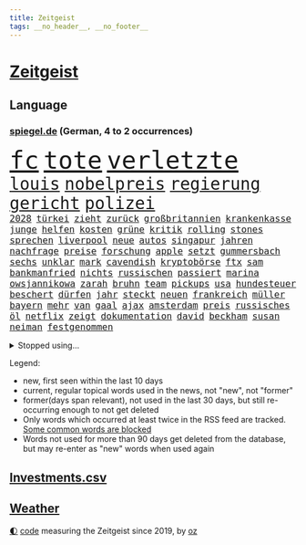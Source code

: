 ```yaml
---
title: Zeitgeist
tags: __no_header__, __no_footer__
---
```


# [Zeitgeist](https://oliz.io/zeitgeist/)

## Language

<h3><a href="https://www.spiegel.de" target="_blank">spiegel.de</a> (German, 4 to 2 occurrences)</h3>
<p style="font-family:monospace">
<span style="font-size:32pt"><a href="news_links.html#fc" class="current">fc</a></span>
<span style="font-size:32pt"><a href="news_links.html#tote" class="current">tote</a></span>
<span style="font-size:32pt"><a href="news_links.html#verletzte" class="current">verletzte</a></span>
<br>
<span style="font-size:22pt"><a href="news_links.html#louis" class="current">louis</a></span>
<span style="font-size:22pt"><a href="news_links.html#nobelpreis" class="current">nobelpreis</a></span>
<span style="font-size:22pt"><a href="news_links.html#regierung" class="current">regierung</a></span>
<span style="font-size:22pt"><a href="news_links.html#gericht" class="current">gericht</a></span>
<span style="font-size:22pt"><a href="news_links.html#polizei" class="current">polizei</a></span>
<br>
<span style="font-size:12pt"><a href="news_links.html#2028" class="current">2028</a></span>
<span style="font-size:12pt"><a href="news_links.html#türkei" class="current">türkei</a></span>
<span style="font-size:12pt"><a href="news_links.html#zieht" class="current">zieht</a></span>
<span style="font-size:12pt"><a href="news_links.html#zurück" class="current">zurück</a></span>
<span style="font-size:12pt"><a href="news_links.html#großbritannien" class="current">großbritannien</a></span>
<span style="font-size:12pt"><a href="news_links.html#krankenkasse" class="current">krankenkasse</a></span>
<span style="font-size:12pt"><a href="news_links.html#junge" class="current">junge</a></span>
<span style="font-size:12pt"><a href="news_links.html#helfen" class="current">helfen</a></span>
<span style="font-size:12pt"><a href="news_links.html#kosten" class="current">kosten</a></span>
<span style="font-size:12pt"><a href="news_links.html#grüne" class="current">grüne</a></span>
<span style="font-size:12pt"><a href="news_links.html#kritik" class="current">kritik</a></span>
<span style="font-size:12pt"><a href="news_links.html#rolling" class="current">rolling</a></span>
<span style="font-size:12pt"><a href="news_links.html#stones" class="current">stones</a></span>
<span style="font-size:12pt"><a href="news_links.html#sprechen" class="current">sprechen</a></span>
<span style="font-size:12pt"><a href="news_links.html#liverpool" class="current">liverpool</a></span>
<span style="font-size:12pt"><a href="news_links.html#neue" class="current">neue</a></span>
<span style="font-size:12pt"><a href="news_links.html#autos" class="current">autos</a></span>
<span style="font-size:12pt"><a href="news_links.html#singapur" class="current">singapur</a></span>
<span style="font-size:12pt"><a href="news_links.html#jahren" class="current">jahren</a></span>
<span style="font-size:12pt"><a href="news_links.html#nachfrage" class="current">nachfrage</a></span>
<span style="font-size:12pt"><a href="news_links.html#preise" class="current">preise</a></span>
<span style="font-size:12pt"><a href="news_links.html#forschung" class="current">forschung</a></span>
<span style="font-size:12pt"><a href="news_links.html#apple" class="current">apple</a></span>
<span style="font-size:12pt"><a href="news_links.html#setzt" class="current">setzt</a></span>
<span style="font-size:12pt"><a href="news_links.html#gummersbach" class="new">gummersbach</a></span>
<span style="font-size:12pt"><a href="news_links.html#sechs" class="current">sechs</a></span>
<span style="font-size:12pt"><a href="news_links.html#unklar" class="current">unklar</a></span>
<span style="font-size:12pt"><a href="news_links.html#mark" class="current">mark</a></span>
<span style="font-size:12pt"><a href="news_links.html#cavendish" class="current">cavendish</a></span>
<span style="font-size:12pt"><a href="news_links.html#kryptobörse" class="new">kryptobörse</a></span>
<span style="font-size:12pt"><a href="news_links.html#ftx" class="new">ftx</a></span>
<span style="font-size:12pt"><a href="news_links.html#sam" class="current">sam</a></span>
<span style="font-size:12pt"><a href="news_links.html#bankmanfried" class="current">bankmanfried</a></span>
<span style="font-size:12pt"><a href="news_links.html#nichts" class="current">nichts</a></span>
<span style="font-size:12pt"><a href="news_links.html#russischen" class="current">russischen</a></span>
<span style="font-size:12pt"><a href="news_links.html#passiert" class="current">passiert</a></span>
<span style="font-size:12pt"><a href="news_links.html#marina" class="current">marina</a></span>
<span style="font-size:12pt"><a href="news_links.html#owsjannikowa" class="new">owsjannikowa</a></span>
<span style="font-size:12pt"><a href="news_links.html#zarah" class="new">zarah</a></span>
<span style="font-size:12pt"><a href="news_links.html#bruhn" class="new">bruhn</a></span>
<span style="font-size:12pt"><a href="news_links.html#team" class="current">team</a></span>
<span style="font-size:12pt"><a href="news_links.html#pickups" class="new">pickups</a></span>
<span style="font-size:12pt"><a href="news_links.html#usa" class="current">usa</a></span>
<span style="font-size:12pt"><a href="news_links.html#hundesteuer" class="new">hundesteuer</a></span>
<span style="font-size:12pt"><a href="news_links.html#beschert" class="current">beschert</a></span>
<span style="font-size:12pt"><a href="news_links.html#dürfen" class="current">dürfen</a></span>
<span style="font-size:12pt"><a href="news_links.html#jahr" class="current">jahr</a></span>
<span style="font-size:12pt"><a href="news_links.html#steckt" class="current">steckt</a></span>
<span style="font-size:12pt"><a href="news_links.html#neuen" class="current">neuen</a></span>
<span style="font-size:12pt"><a href="news_links.html#frankreich" class="current">frankreich</a></span>
<span style="font-size:12pt"><a href="news_links.html#müller" class="current">müller</a></span>
<span style="font-size:12pt"><a href="news_links.html#bayern" class="current">bayern</a></span>
<span style="font-size:12pt"><a href="news_links.html#mehr" class="current">mehr</a></span>
<span style="font-size:12pt"><a href="news_links.html#van" class="current">van</a></span>
<span style="font-size:12pt"><a href="news_links.html#gaal" class="current">gaal</a></span>
<span style="font-size:12pt"><a href="news_links.html#ajax" class="current">ajax</a></span>
<span style="font-size:12pt"><a href="news_links.html#amsterdam" class="current">amsterdam</a></span>
<span style="font-size:12pt"><a href="news_links.html#preis" class="current">preis</a></span>
<span style="font-size:12pt"><a href="news_links.html#russisches" class="current">russisches</a></span>
<span style="font-size:12pt"><a href="news_links.html#öl" class="current">öl</a></span>
<span style="font-size:12pt"><a href="news_links.html#netflix" class="current">netflix</a></span>
<span style="font-size:12pt"><a href="news_links.html#zeigt" class="current">zeigt</a></span>
<span style="font-size:12pt"><a href="news_links.html#dokumentation" class="current">dokumentation</a></span>
<span style="font-size:12pt"><a href="news_links.html#david" class="current">david</a></span>
<span style="font-size:12pt"><a href="news_links.html#beckham" class="new">beckham</a></span>
<span style="font-size:12pt"><a href="news_links.html#susan" class="new">susan</a></span>
<span style="font-size:12pt"><a href="news_links.html#neiman" class="new">neiman</a></span>
<span style="font-size:12pt"><a href="news_links.html#festgenommen" class="current">festgenommen</a></span>
</p>
<details>
<summary>Stopped using...</summary>
<p class="former" style="font-size:12pt">
gegenseitig(1078) kurzfristig(1077) umgehen(1077) evakuiert(1076) klimawandels(1076) leichter(1076) ausschreitungen(1075) ifoinstitut(1075) versorgt(1075) and(1073) behandlung(1073) gezogen(1073) monatelang(1073) steigenden(1073) stolz(1073) verschärfen(1073) williams(1073) zurzeit(1073) ard(1072) befindet(1072) christine(1072) ehefrau(1072) flammen(1072) pakistan(1072) richterin(1072) scheidet(1072) schicksal(1072) trumps(1072) wales(1072) ans(1071) erholung(1071) fbi(1071) feierte(1071) geändert(1071) unabhängigkeit(1071) welle(1071) aufstieg(1070) außen(1070) egal(1070) erklärte(1070) guter(1070) is(1070) starken(1070) aufruf(1069) briten(1069) hören(1069) löste(1069) schwarzen(1069) vereinigten(1069) binnen(1068) israelischen(1068) weißen(1068) zugleich(1068) bruder(1067) hinterlassen(1067) hubschrauber(1067) klubs(1067) schritte(1067) sekunden(1067) verlust(1067) beraten(1066) landen(1066) moderne(1066) orbán(1066) siegte(1066) ungarns(1066) veranstalter(1066) freut(1065) geklärt(1065) investitionen(1065) quartal(1065) verfügung(1065) öfter(1065) feuerwehrleute(1064) längere(1064) schottland(1064) trainieren(1064) anwälte(1063) freilassung(1063) nord(1063) ökonom(1063) israels(1062) regiert(1062) texas(1062) anthony(1061) bedeutung(1060) langfristig(1060) null(1060) angeklagten(1059) entsetzen(1059) fit(1059) heil(1059) hubertus(1059) berühmten(1058) erlebte(1058) haaland(1058) lkw(1058) patient(1058) freunde(1057) bürgermeisterin(1056) königin(1056) küstenwache(1056) schuss(1056) anhänger(1055) gefangene(1055) studien(1055) genauso(1054) rettete(1054) tragödie(1054) gewinn(1053) betont(1052) erschießt(1052) hunger(1052) bundesgerichtshof(1051) dar(1051) zurückgegangen(1050) wind(1048) kokain(1046) wusste(1044) hoffnungen(1043) gesichert(1042) klimaziele(1042) kräfte(1039) abgeschlossen(1037) bangen(1033) zeigten(1033) finanzielle(1031) erfolgreichen(1028) kanadas(1028) armen(1024) ursprünglich(1023) erhebliche(1020) größe(1007) mängel(1007) last(1001) cent(968) bekannter(950) vormarsch(944) wolken(932) autobahnen(930) medaille(926) vehement(887) werte(882) airline(881) lediglich(850) waldbrände(848) flohen(833) drohenden(814) seither(812) inflationsrate(810) kümmern(805) zwingen(798) verbunden(797) norwegische(796) landsleute(775) japans(765) highlights(760) jahrzehnt(758) rückgabe(753) moderner(746) zorn(737) nachmittag(735) gemeinschaft(734) hawaii(731) entlasten(724) vorfeld(721) millionenhöhe(717) spiegelkorrespondent(717) 15000(710) rwe(704) jährlich(699) zentralen(699) bahnen(694) kälte(692) hals(684) schülerin(675) geringer(663) energiekonzern(653) öffentlichrechtlichen(640) frühe(638) rasch(638) getreten(617) ring(617) sankt(609) geplatzt(607) großbrand(606) wettkampf(603) royal(596) bestand(595) pekings(594) herausgefunden(591) verantwortlichen(585) fehlverhalten(584) flughäfen(581) behauptete(579) vögel(573) problems(570) zugenommen(562) zurückgewiesen(559) lücken(558) langsam(548) söhne(548) kriegsbeginn(543) flüchten(541) ergab(533) hahn(531) ball(528) 48(525) zusätzlich(521) ausfall(518) beigelegt(518) boxen(518) kompensieren(513) brasilianische(503) usdollar(503) dahin(502) filialen(502) recherchen(500) b(499) halt(497) el(492) suchte(488) ran(485) fire(483) elisabeth(482) empfohlen(480) erleichtert(479) steuerzahler(479) angeschlagenen(478) besitzt(478) debattiert(477) diejenigen(475) japanische(475) unobericht(475) iii(472) belegt(469) leopardpanzer(468) yorks(466) provozieren(465) kaffee(460) idol(458) nationale(457) partnerin(449) neustart(447) 81(446) geste(442) trans(441) entschuldigen(438) extra(437) ausgewertet(431) schwächelt(430) träume(423) eigentliche(422) verstanden(422) zurückhaltung(420) scheiterten(418) gründet(411) nebenwirkungen(407) mithalten(405) studentin(400) terminal(394) weltgrößten(394) bellingham(391) jude(391) menschheit(387) größeres(386) tarife(386) spionage(380) verstöße(380) angriffskriegs(375) eingreifen(375) gerechtfertigt(375) zutritt(374) rassistischer(373) dunkle(372) bussen(370) rechtsradikale(370) achtelfinale(365) atomausstieg(363) branchen(361) caroline(360) spiegelrecherche(360) abermals(358) sechsten(358) bestimmen(356) kurzen(353) abzug(352) floridas(350) lionel(350) illegales(349) nebel(348) symbole(347) härtesten(344) männliche(343) 160(342) 23jährige(333) übergewicht(333) absehbar(331) ratten(331) satelliten(331) absolviert(328) 49euroticket(321) operiert(319) gegessen(317) überzeugte(315) möglichkeit(314) zurückgekehrt(314) credit(308) kritisierten(308) suisse(308) gesprengt(306) inhalten(305) südafrikas(305) verunsichert(304) böhmermann(303) testet(303) as(302) zerschlagen(300) eingestuft(299) meisterschaft(299) skepsis(296) regimekritiker(294) überzeugen(293) bengvir(292) itamar(292) schränken(292) landesweiten(291) technologien(291) statistische(290) hill(289) gedroht(288) kommentiert(288) monatelangen(288) durcheinander(287) roland(285) petersburg(283) hauses(281) gesetzliche(279) legten(279) leiten(278) begleitung(276) arbeitsplätze(275) eroller(275) escooter(274) weißes(274) immobilie(270) pakistans(267) vergab(266) zehnte(264) kulturstaatsministerin(263) aggressiv(260) zentimeter(260) pokal(257) csupolitiker(255) gebühren(255) geschwister(255) erfolgreiche(254) erlag(249) kreativer(249) satellitenbild(249) vorstand(248) gedenken(247) bakterien(246) männlichen(246) plätze(246) militärübung(245) ablauf(244) dieb(244) hochhaus(244) flasche(243) elektrische(242) herstellers(242) konto(240) gesammelt(237) bewahren(236) wesentlich(236) vorschriften(235) leon(234) zwang(234) office(233) jubelt(231) liebt(231) anderson(230) ständig(229) zubehör(229) palästinensern(228) vierteljahrhundert(228) waldbrand(228) fukushima(227) rast(226) verpflichten(226) segelboot(225) to(225) transfer(225) fluggesellschaft(224) hunderter(224) pilotprojekt(223) erleiden(220) kennzeichnung(220) unruhe(220) boote(218) nicola(218) story(215) bemerkt(213) ingolstadt(213) offenbaren(212) 2007(211) beilegen(210) halbieren(210) politikwissenschaftler(210) rostock(210) südtirol(210) luxusuhren(209) staatsfonds(207) loswerden(206) detail(205) grafiken(205) müttern(205) on(204) etappensieg(203) rechner(203) komponist(201) trümmerteile(201) entweder(200) erholt(200) gala(200) vergnügungspark(200) wüten(199) randalierer(198) rauch(198) konkreten(197) löscharbeiten(197) nordstreampipelines(197) tui(197) usaußenministerium(197) autorennen(196) beigetragen(195) lächeln(195) rührt(195) carlson(194) equal(194) pay(194) tucker(194) wallace(194) nützt(193) wagenknechts(193) zogen(193) glaube(191) bärin(189) 15jährigen(188) begeben(188) erzbistum(188) prioritäten(188) ungeklärt(188) björn(185) höcke(185) wirtschaftsleistung(185) parks(184) beschränken(182) goretzka(182) hollywoodstar(182) fsb(181) gasheizungen(181) gestresst(181) zerbrechen(181) einschränken(180) altkanzler(179) pascal(178) aufwendige(177) hauptrolle(177) gekonnt(176) griechische(176) kaufkraft(175) festgelegt(174) sabotageakt(174) segeljacht(174) solidarisch(174) bestreiten(173) genaue(173) herausforderer(173) flop(172) genres(172) erling(171) smart(171) regierungspartei(170) angeordnet(169) passant(169) irren(167) brachten(166) fündig(166) obduktion(166) raubtier(166) hakenkreuze(165) imran(164) khan(164) verschiedener(164) ärgern(162) festgeklebt(161) angehalten(159) minderjähriger(159) prosieben(159) italiener(157) modi(157) bereiche(156) reuß(156) vermarktet(156) ausbreiten(155) halbiert(154) moore(154) statements(154) tauben(154) leclerc(153) 125(152) stur(152) zusammenhängen(152) rundumschlag(151) weicht(151) 33jähriger(150) artefakte(150) schmelzen(150) tickets(150) überlegungen(150) assange(148) ergeht(148) reue(148) weggefährten(148) trümmerfeld(147) wärmepumpe(147) cumexaffäre(146) einfamilienhaus(145) gange(145) alarmbereitschaft(144) erwartete(144) großfeuer(143) hassverbrechen(143) antrat(142) schwelt(142) be(141) lukaku(141) romelu(141) verweigern(141) berührt(140) eupläne(140) dárdai(139) hektar(139) pál(139) spruch(139) vorsorglich(138) überfahren(138) anwerben(137) sofortprogramm(137) bka(136) girls(136) hinein(136) schwerwiegenden(136) buchen(135) haar(135) weigert(135) erhöhte(134) sportart(134) unterschreibt(134) 58(133) ausgeblieben(133) exmitarbeiter(133) ken(132) konzentrationslager(132) nachbarstaaten(132) feinde(131) formuliert(130) klimafragen(130) mühe(130) präsidentschaftswahlkampf(130) fabian(128) nationalpark(128) sachsenhausen(128) südkoreas(128) unzureichend(128) lebensmittelhersteller(127) lukrativen(127) rekordsumme(127) reynolds(127) weeknd(127) behält(126) spektakulär(126) verhaltenstherapeutin(126) landsmann(125) motorräder(125) nelles(125) protestierten(125) rechtsextremismus(125) waldbränden(125) eingeliefert(124) ernannte(124) feministinnen(124) reallöhne(124) that(124) triple(124) ausgang(123) außenseiter(123) gosens(123) brad(122) erstatten(122) falschparker(122) gescheiterten(122) schlucken(122) niño(121) auszusteigen(120) landesverband(120) lennard(120) zusammengekommen(120) feministin(118) interpretiert(118) sommers(118) telegram(118) usgericht(118) buchstäblich(117) prognostiziert(117) uskapitol(117) f16kampfjets(116) wertverlust(116) schockiert(115) australierin(113) perlt(113) einstufung(112) finger(112) natürliche(112) niklas(112) triathlon(112) einwanderung(111) gelben(111) prosiebensat1(111) traktor(111) bereitschaft(110) plagen(110) abgelichtet(109) chaotischen(109) objekte(109) schwangeren(108) abgenommen(107) rocky(107) verunsichern(107) wnba(107) 17jährigen(106) conference(106) co₂emissionen(106) hamas(106) acker(105) ankurbeln(105) einbestellt(104) fürth(104) unterschätzen(104) verschwendung(104) blicke(103) schröders(103) süddeutschland(103) südlich(103) weltmacht(103) 2006(102) berechnet(102) luftangriffen(102) verstärkung(102) krimbrücke(101) mangelnden(101) mauer(101) alpinist(100) erbitterten(100) gespielt(99) gruner(99) hintern(99) konsterniert(99) linksextremisten(99) regenfällen(99) indischer(98) kommunaler(98) nationalparks(98) sonntagmorgen(98) tweets(98) fragenkatalog(97) greuther(97) schlepper(97) alexis(96) killers(96) rumort(96) ökonomischen(96) gleichstellung(95) inferno(95) marschflugkörper(95) qualität(95) trick(95) vernichtung(95) überführen(95) 32jährige(94) bergwacht(94) bezeichnete(94) klimafreundlich(94) maurice(94) neugebauer(94) ralf(94) schlagersängerin(94) deadline(93) falschaussage(93) spiderman(93) 78(92) balkon(92) eiskalt(92) heimischer(92) hiesige(92) leichtigkeit(92) linker(92) hörte(91) primož(91) roglič(91) undenkbar(91) wahlbetrug(91) bella(90) finanzexperten(90) grenzfluss(90) just(90) kette(90) like(90) stock(90) älterer(90) überzogene(90) bezog(89) jet(89) kapazität(89) scan(89) alpinisten(88) fußballtransferticker(88) gewöhnlich(88) modellen(88) rammstein(88) schwamm(88) selbstbestimmungsgesetz(88) spiegelleitartikel(88) talente(88) totschlag(88) verheerendsten(88) beach(87) durststrecke(87) frontal(87) oldenburg(87) zuliebe(87) erwirtschaften(86) geheimen(86) lagern(86) spotify(86) ungefährdet(86) vorsaison(86) undiplomatisch(85) verbraucherschützern(85) zielbereich(85) alleiniger(84) athlet(84) brighton(84) cnnchef(84) elektrischen(84) flüchtlingsheimen(84) gewitter(84) kohlenstoff(84) monatliche(84) reiner(84) reparaturen(84) rundum(84) spanierinnen(84) ukrainisches(84) weltranglistenerste(84) aufgelegt(83) berechnungen(83) friedensnobelpreisträger(83) vororten(83) völlige(83) barbiefilm(82) durchgreifen(82) häusern(82) luftqualität(82) rechtsradikalen(82) schmiert(82) weht(82) auster(81) emirate(81) erbeuteten(81) kameraautos(81) reichsbürgern(81) renditen(81) elektromobilität(80) gequält(80) geschäfts(80) hinziehen(80) lüfte(80) verwundeten(80) abgrenzen(79) afdmann(79) bunten(79) covid19(79) freigesetzt(79) fußballtransfers(79) fällig(79) leo(79) sechser(79) unterhalb(79) zehnkämpfer(79) abzuholen(78) bestohlen(78) brände(78) enttäuschende(78) freiewählerchef(78) geltenden(78) kantine(78) lockdowns(78) soziologin(78) vereinen(78) benachteiligt(77) beschuldigter(77) digitales(77) fuente(77) millionenschweren(77) söldnerführer(77) gelegentlich(76) marilyn(76) monroe(76) smarten(76) spvgg(76) autoverkehr(75) flugzeugcrash(75) preiserhöhung(75) schadens(75) vereitelt(75) werner(75) zehntausend(75) aufgehört(74) entsprechend(74) monatelangem(74) starstürmer(74) lagerhalle(73) sabotieren(73) teilchen(73) wertet(73) 76jährige(72) gemeindevertreter(72) queere(72) rekordmann(72) schlauchboot(72) warnungen(72) eisbäder(71) kanadischem(71) meeressäuger(71) elton(70) rasenmäher(70) ausgefallenen(69) besiegen(69) mähroboter(69) versenkt(69) sogenanntes(68) staatsgeldern(68) überredet(68) 3m(67) ersparte(67) erzeugen(67) geschwindigkeiten(67) trupp(67) tschetschenischen(67) verstaute(67) ataman(66) ferda(66) masken(66) neonazi(66) rekordhalter(66) zitieren(66) abenteurer(65) abwechselnd(65) armutsbekämpfung(65) herausfordert(65) schwedens(65) sommerferien(65) unterhaltung(65) vorrücken(65) wozniacki(65) wärmebildkameras(65) xiii(65) afdpolitiker(64) blue(64) buffet(64) bundestagswahlen(64) intimität(64) schilderungen(64) ungewohnt(64) barker(63) gratulierte(63) kranken(63) nationalsozialismus(63) putintreuen(63) quersumme(63) schwule(63) umdrehungen(63) antidiskriminierungsbeauftragte(62) arbeitslosen(62) caravan(62) frankenthal(62) krankenwagen(62) shirts(62) trinkt(62) verteilung(62) ausfällt(61) busse(61) erledigt(61) gastherme(61) geplündert(61) klassische(61) schlimmer(61) spione(61) vormittag(61) festigen(60) kuleba(60) produzierte(60) urwald(60) uskonsulat(60) aufstiegsbafög(59) beigesetzt(59) inhaftierten(59) klimaschädlich(59) koran(59) metropole(59) missbrauchstäter(59) nbaprofi(59) substanz(59) 2023/2024(58) alkoholkonsum(58) bestsellerautor(58) fraktionsspitze(58) mentalen(58) paketbote(58) schnelldurchlauf(58) syndrom(58) untreue(58) aufrührer(57) aufschrei(57) beerdigen(57) bevölkerungsschwund(57) düren(57) eritreafestival(57) k(57) kater(57) schnitzel(57) verlogen(57) willemalexander(57) ardsommerinterview(56) ausgehandelt(56) berlinale(56) bestseller(56) bewerbern(56) durchgegriffen(56) runden(56) sabotage(56) sexualtherapeutin(56) 1972(55) charly(55) diskreditieren(55) ehrlicher(55) geleitet(55) haien(55) hübner(55) prostituierter(55) verknüpft(55) 1700(54) atlanta(54) eingespielt(54) eritreischen(54) kriegsende(54) topklubs(54) triumphs(54) 7000(53) carolin(53) depression(53) flüchtlingslager(53) kibilder(53) kriminalpolizei(53) legislaturperiode(53) mietpreise(53) stämme(53) akuter(52) akwruine(52) baseball(52) gegenseitige(52) jagt(52) kiosk(52) sagten(52) schnäppchen(52) testament(52) todesfall(52) islamistische(51) lando(51) leichtathletikwm(51) meisterin(51) norris(51) wehtut(51) gina(50) halbherzig(50) held(50) lückenkemper(50) nachbarländer(50) nebraska(50) objekten(50) pflegebedürftigen(50) rechtsextremist(50) öffnungszeiten(50) binz(49) braunbärin(49) derartige(49) geburten(49) kabellos(49) reichsbürgergruppe(49) trailer(49) vanmoof(49) verkraften(49) androidhandys(48) chandrayaan3(48) elternhaus(48) gesellschaftliches(48) gruppenphase(48) immobilienmarkt(48) implantiert(48) megastar(48) siebziger(48) verkürzt(48) andersdenkende(47) atomkrieg(47) belässt(47) gebrannt(47) kraftfahrtbundesamt(47) siebzigern(47) wasserqualität(47) behandeln(46) hollywoodstreik(46) inspirieren(46) offerte(46) gegeneinander(45) kisysteme(45) kleintransporter(45) showdown(45) abzusetzen(44) disziplinen(44) enttäuschung(44) freiwilliger(44) wmgold(44) wäldern(44) 365(43) abgerissen(42) demonstrant(42) klausur(42) lebensträume(42) prallt(42) verwirklichen(42) deindustrialisierung(41) einbürgerung(41) erbt(41) hunden(41) isrückkehrerin(41) klimaforscher(41) profitabel(41) schneise(41) wahrgenommen(41) ökosystem(41) natürlichen(40) transrechte(40) unerwartete(40) gehetzt(39) wagners(39) abgezockt(38) geplatztem(38) kiexperten(38) moralischen(38) verlagerung(38) überlaufen(38) friedliche(37) hadid(37) kanzlerpartei(37) kulisse(37) meseberg(37) notoperation(37) sadiq(37) sorten(37) tuchels(37) ulez(37) umweltzone(37) verdiente(37) zuständen(37) 51jährige(36) ampelpläne(36) anfangen(36) bereitstellen(36) betreuung(36) jüdischsein(36) marokkanischen(36) privilegien(36) umsturz(36) ausnahmezustand(35) boykottieren(35) hansa(35) knochen(35) losfahren(35) wettstreit(35) woody(35) abgeschnitten(34) dauerregen(34) küsste(34) nachhaltigen(34) papuaneuguinea(34) schmerzhaften(34) tagesgeld(34) wohnungskäufer(34) zugesagten(34) debütant(33) gruppenspiel(33) haften(33) mitspielerinnen(33) räder(33) taifun(33) tirana(33) gestellten(32) getagt(32) sendete(32) venus(32) vergewaltigungen(32) adoptiert(31) auswandern(31) eurowings(31) gaspreis(31) gruppensieg(31) kanarische(31) kostümierten(31) militärstrategie(31) xavi(31) besuchs(30) bindet(30) dfbkader(30) emtitel(30) kost(30) meier(30) streikenden(30) unterzahl(30) usfernsehen(30) co2emissionen(29) gestürzte(29) prüfstand(29) ruinieren(29) therapeutin(29) wohnmobile(29) fastfoodkette(28) gewählten(28) prominentesten(28) uber(28) heftigem(27) hochprozentiges(27) siri(27) meerwasser(26) nirgends(26) videobeweis(26) wolff(26) /(25) befehl(25) behinderungen(25) betrogen(25) billigstrom(25) israeli(25) rammsteinstar(25) schach(25) schild(25) agent(24) ness(24) nessie(24) trudeau(24) bernardo(23) bock(23) brücken(23) immobilienriese(23) kultusministerium(23) lebensbedingungen(23) militärapparat(23) professoren(23) rügener(23) tänzerinnen(23) uscharts(23) überschätzt(23) akzeptiert(22) handyempfang(22) kunstschätze(22) pfadfinder(22) steckdosen(22) wetterlage(22) komponiert(20) mittelstand(20) moral(20) nahelegen(20) verkehrsunfall(20) bedenklich(19) doppelten(19) einschläge(19) mustert(19) renteneintrittsalter(19) titelfavorit(19) wahlbeeinflussung(19) ausweisen(18) demografie(18) fälschung(18) inhaber(18) leide(18) verpackt(18) bray(17) fantasien(17) fußgänger(17) kriegsführung(17) marinedrohnen(17) maui(17) pannenflug(17) perus(17) plakat(17) stockwerke(17) trauernder(17) magnus(16) right(16) tierärzte(16) betätigt(15) bürokratieabbau(15) mitfahrer(15) sekte(15) umverteilung(15) wesen(15) young(15) zurecht(15) allinclusive(14) ausgebrannten(14) exverfassungsschutzchef(14) fristlos(14) gefallenen(14) hansgeorg(14) karrierecoach(14) kneipen(14) lenkte(14) maaßen(14) omikron(14) populäre(14) tabellenspitze(14) verzicht(14) wgzimmer(14) wohnviertel(14) zypern(14) fürths(13) pornos(13) säugling(13) technisches(13) vollzeit(13) brot(12) erfassen(12) füllkrug(12) harald(12) hinsichtlich(12) niclas(12) vollzeitjobs(12) angepasste(11) dreijährige(11) förster(11) gamer(11) jessica(11) navigieren(11) vorgetäuscht(11) vorschrift(11)
</p>
</details>
<p>Legend:
<ul>
<li><span class="new">new</span>, first seen within the last 10 days</li>
<li><span class="current">current</span>, regular topical words used in the news, not "new", not "former"</li>
<li><span class="former">former(days span relevant)</span>, not used in the last 30 days, but still re-occurring enough to not get deleted</li>
<li>Only words which occurred at least twice in the RSS feed are tracked. <a href="language/filters.py">Some common words are blocked</a></li>
<li>Words not used for more than 90 days get deleted from the database, but may re-enter as "new" words when used again</li>
</ul>
</p>

## [Investments](investments.html)[.csv](investments.csv)

## [Weather](weather.html)

<footer>
<a href="javascript:toggleTheme()" class="nav">🌓</a>
<a href="https://github.com/ooz/zeitgeist">code</a> measuring the Zeitgeist since 2019, by <a href="https://oliz.io">oz</a>
</footer>

